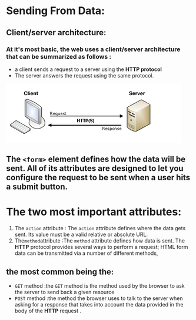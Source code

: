 # Sending From Data:

## Client/server architecture:
### At it's most basic, the web uses a client/server architecture that can be summarized as follows :
- a client sends a request to a server using the <b>HTTP protocol</b>
- The server answers the request using the same protocol.
  
![](read13.png)

## The `<form>` element defines how the data will be sent. All of its attributes are designed to let you configure the request to be sent when a user hits a submit button. 

# The two most important attributes:
1. The `action` attribute : The `action` attribute defines where the data gets sent. Its value must be a valid relative or absolute URL. 
2. The`method`attribute :The `method` attribute defines how data is sent. The <b>HTTP</b> protocol provides several ways to perform a request; HTML form data can be transmitted via a number of different methods,
## the most common being the:
-  `GET` method :the `GET` method is the method used by the browser to ask the server to send back a given resource
-   `POST` method :the method the browser uses to talk to the server when asking for a response that takes into account the data provided in the body of the <b>HTTP</b> request .


   

